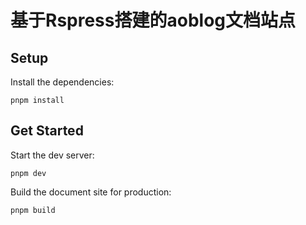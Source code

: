 # 基于Rspress搭建的aoblog文档站点

## Setup
Install the dependencies:
```
pnpm install
```

## Get Started
Start the dev server:
```
pnpm dev
```
Build the document site for production:
```
pnpm build
```